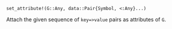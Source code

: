 ```
set_attribute!(G::Any, data::Pair{Symbol, <:Any}...)
```

Attach the given sequence of `key=>value` pairs as attributes of `G`.
